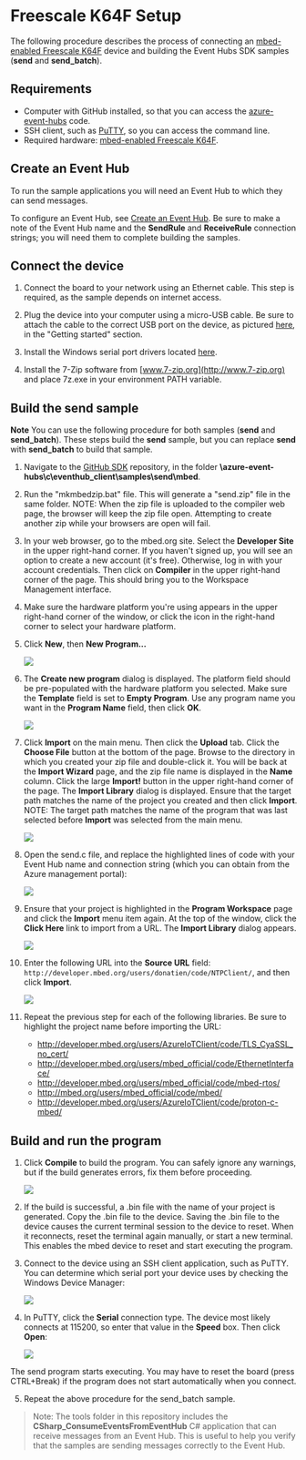 <properties
	pageTitle="mbed Freescale K64F setup"
	description="Set up board"
	services="azure-iot"
	documentationCenter=".net"
	authors="sethmanheim"
	manager="timlt"
	editor=""/>

<tags
	ms.service="azure-iot"
	ms.workload="tbd"
	ms.tgt_pltfrm="na"
	ms.devlang="na"
	ms.topic="article"
	ms.date="05/28/2015"
	ms.author="sethm"/>

# Freescale K64F Setup

The following procedure describes the process of connecting an [mbed-enabled Freescale K64F](http://developer.mbed.org/platforms/IBMEthernetKit) device and building the Event Hubs SDK samples (**send** and **send_batch**).

## Requirements

- Computer with GitHub installed, so that you can access the [azure-event-hubs](https://github.com/Azure/azure-event-hubs) code.
- SSH client, such as [PuTTY](http://www.putty.org/), so you can access the command line.
- Required hardware: [mbed-enabled Freescale K64F](http://developer.mbed.org/platforms/IBMEthernetKit).

## Create an Event Hub

To run the sample applications you will need an Event Hub to which they can send messages.

To configure an Event Hub, see [Create an Event Hub](./create_event_hub.md). Be sure to make a note of the Event Hub name and the **SendRule** and **ReceiveRule** connection strings; you will need them to complete building the samples.

## Connect the device

1. Connect the board to your network using an Ethernet cable. This step is required, as the sample depends on internet access.

2. Plug the device into your computer using a micro-USB cable. Be sure to attach the cable to the correct USB port on the device, as pictured [here](https://developer.mbed.org/platforms/IBMEthernetKit/), in the "Getting started" section.

2. Install the Windows serial port drivers located [here](http://developer.mbed.org/handbook/Windows-serial-configuration#1-download-the-mbed-windows-serial-port).

3. Install the 7-Zip software from [www.7-zip.org](http://www.7-zip.org) and place 7z.exe in your environment PATH variable.

## Build the send sample

**Note** You can use the following procedure for both samples (**send** and **send_batch**). These steps build the **send** sample, but you can replace **send** with **send_batch** to build that sample.

1. Navigate to the [GitHub SDK](https://github.com/Azure/azure-event-hubs) repository, in the folder **\azure-event-hubs\c\eventhub_client\samples\send\mbed**.

2. Run the "mkmbedzip.bat" file. This will generate a "send.zip" file in the same folder. NOTE: When the zip file is uploaded to the compiler web page, the browser will keep the zip file open. Attempting to create another zip while your browsers are open will fail.

3. In your web browser, go to the mbed.org site. Select the **Developer Site** in the upper right-hand corner. If you haven't signed up, you will see an option to create a new account (it's free). Otherwise, log in with your account credentials. Then click on **Compiler** in the upper right-hand corner of the page. This should bring you to the Workspace Management interface.

4. Make sure the hardware platform you're using appears in the upper right-hand corner of the window, or click the icon in the right-hand corner to select your hardware platform.

5. Click **New**, then **New Program...**

	![][13]

7. The **Create new program** dialog is displayed. The platform field should be pre-populated with the hardware platform you selected. Make sure the **Template** field is set to **Empty Program**. Use any program name you want in the **Program Name** field, then click **OK**.

	![][1]

6. Click **Import** on the main menu. Then click the **Upload** tab. Click the **Choose File** button at the bottom of the page. Browse to the directory in which you created your zip file and double-click it. You will be back at the **Import Wizard** page, and the zip file name is displayed in the **Name** column. Click the large **Import!** button in the upper right-hand corner of the page. The **Import Library** dialog is displayed. Ensure that the target path matches the name of the project you created and then click **Import**. NOTE: The target path matches the name of the program that was last selected before **Import** was selected from the main menu.

	![][2]

7. Open the send.c file, and replace the highlighted lines of code with your Event Hub name and connection string (which you can obtain from the Azure management portal):

	![][14]

7. Ensure that your project is highlighted in the **Program Workspace** page and click the **Import** menu item again. At the top of the window, click the **Click Here** link to import from a URL. The **Import Library** dialog appears.

	![][3]

8. Enter the following URL into the **Source URL** field: `http://developer.mbed.org/users/donatien/code/NTPClient/`, and then click **Import**.

	![][8]

9. Repeat the previous step for each of the following libraries. Be sure to highlight the project name before importing the URL:
	- http://developer.mbed.org/users/AzureIoTClient/code/TLS_CyaSSL_no_cert/
	- http://developer.mbed.org/users/mbed_official/code/EthernetInterface/
	- http://developer.mbed.org/users/mbed_official/code/mbed-rtos/
	- http://mbed.org/users/mbed_official/code/mbed/
	- http://developer.mbed.org/users/AzureIoTClient/code/proton-c-mbed/

## Build and run the program

1. Click **Compile** to build the program. You can safely ignore any warnings, but if the build generates errors, fix them before proceeding.

	![][9]

2. If the build is successful, a .bin file with the name of your project is generated. Copy the .bin file to the device. Saving the .bin file to the device causes the current terminal session to the device to reset. When it reconnects, reset the terminal again manually, or start a new terminal. This enables the mbed device to reset and start executing the program.

3. Connect to the device using an SSH client application, such as PuTTY. You can determine which serial port your device uses by checking the Windows Device Manager:

	![][17]

4. In PuTTY, click the **Serial** connection type. The device most likely connects at 115200, so enter that value in the **Speed** box. Then click **Open**:

	![][18]

The send program starts executing. You may have to reset the board (press CTRL+Break) if the program does not start automatically when you connect.

5. Repeat the above procedure for the send_batch sample.

>Note: The tools folder in this repository includes the **CSharp_ConsumeEventsFromEventHub** C# application that can receive messages from an Event Hub. This is useful to help you verify that the samples are sending messages correctly to the Event Hub.

[1]: ./media/mbed_setup/mbed1.png
[2]: ./media/mbed_setup/mbed3.png
[3]: ./media/mbed_setup/mbed4.png
[8]: ./media/mbed_setup/mbed8.png
[9]: ./media/mbed_setup/mbed9.png
[13]: ./media/mbed_setup/mbed13.png
[14]: ./media/mbed_setup/mbed14.png
[17]: ./media/mbed_setup/mbed17.png
[18]: ./media/mbed_setup/mbed18.png
